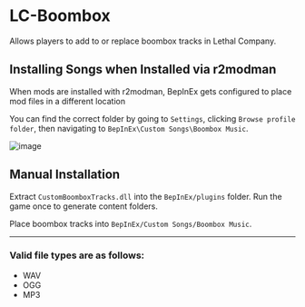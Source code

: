 # LC-Boombox
Allows players to add to or replace boombox tracks in Lethal Company.

## Installing Songs when Installed via r2modman

When mods are installed with r2modman, BepInEx gets configured to place mod files in a different location

You can find the correct folder by going to `Settings`, clicking `Browse profile folder`, then navigating to `BepInEx\Custom Songs\Boombox Music`.

![image](https://github.com/DeadlyKitten/LC-Boombox/assets/9684760/ef378cdc-c2af-4ba4-82ef-d2aa29a9af31)

## Manual Installation
Extract `CustomBoomboxTracks.dll` into the `BepInEx/plugins` folder. Run the game once to generate content folders.

Place boombox tracks into `BepInEx/Custom Songs/Boombox Music`.

-----
 
### Valid file types are as follows:
- WAV
- OGG
- MP3